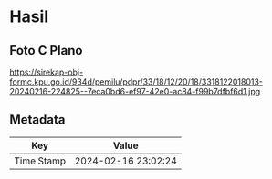 # Hasil

## Foto C Plano

https://sirekap-obj-formc.kpu.go.id/934d/pemilu/pdpr/33/18/12/20/18/3318122018013-20240216-224825--7eca0bd6-ef97-42e0-ac84-f99b7dfbf6d1.jpg


## Metadata

| Key        | Value               |
| ---------- | ------------------- |
| Time Stamp | 2024-02-16 23:02:24 |



